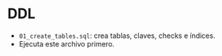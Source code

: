 # DDL
- `01_create_tables.sql`: crea tablas, claves, checks e índices.
- Ejecuta este archivo primero.
